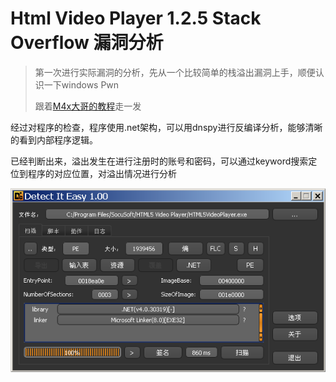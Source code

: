 # Html Video Player 1.2.5 Stack Overflow 漏洞分析

> 第一次进行实际漏洞的分析，先从一个比较简单的栈溢出漏洞上手，顺便认识一下windows Pwn
>
> 跟着[M4x大哥的教程](http://m4x.fun/post/html5-video-player-1.2.5-local-buffer-overflow-analysis/)走一发

经过对程序的检查，程序使用.net架构，可以用dnspy进行反编译分析，能够清晰的看到内部程序逻辑。

已经判断出来，溢出发生在进行注册时的账号和密码，可以通过keyword搜索定位到程序的对应位置，对溢出情况进行分析

![](img/die.png)
